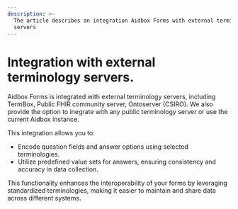 ```yaml
---
description: >-
  The article describes an integration Aidbox Forms with external terminology
  servers
---
```


# Integration with external terminology servers.

Aidbox Forms is integrated with external terminology servers, including TermBox, Public FHIR community server, Ontoserver (CSIRO). We also provide the option to inegrate with any public terminology server or use the current Aidbox instance.&#x20;

This integration allows you to:

* Encode question fields and answer options using selected terminologies.
* Utilize predefined value sets for answers, ensuring consistency and accuracy in data collection.

This functionality enhances the interoperability of your forms by leveraging standardized terminologies, making it easier to maintain and share data across different systems.
